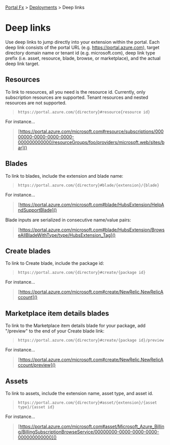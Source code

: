 <properties title="" pageTitle="Deep links" description="" authors="sewatson" />

[Portal Fx](/documentation/sections/portalfx) > [Deployments](/documentation/sections/portalfx#deploy) > Deep links

<a name="deep-links"></a>
# Deep links

Use deep links to jump directly into your extension within the portal. Each deep link consists of the portal URL (e.g. https://portal.azure.com), target directory domain name or tenant id (e.g. microsoft.com), deep link type prefix (i.e. asset, resource, blade, browse, or marketplace), and the actual deep link target.


<a name="deep-links-resources"></a>
## Resources

To link to resources, all you need is the resource id. Currently, only subscription resources are supported. Tenant resources and nested resources are not supported.

> `https://portal.azure.com/{directory}#resource{resource id}`

For instance...

> [https://portal.azure.com/microsoft.com#resource/subscriptions/00000000-0000-0000-0000-000000000000/resourceGroups/foo/providers/microsoft.web/sites/bar]()


<a name="deep-links-blades"></a>
## Blades

To link to blades, include the extension and blade name:

> `https://portal.azure.com/{directory}#blade/{extension}/{blade}`

For instance...

> [https://portal.azure.com/microsoft.com#blade/HubsExtension/HelpAndSupportBlade]()

Blade inputs are serialized in consecutive name/value pairs:

> [https://portal.azure.com/microsoft.com#blade/HubsExtension/BrowseAllBladeWithType/type/HubsExtension_Tag]()

<!--
TODO: micflan: Finish implementing Browse links

<a name="deep-links-browse-blades-coming-soon"></a>
## Browse blades (coming soon)

To link to Browse v2 blades, include the resource type:

> `https://portal.azure.com/{directory}#browse/{resource type}`

For instance...

> [https://portal.azure.com/microsoft.com#browse/microsoft.search/searchServices]()

Additionally, you can also link to the following Browse blades:

* `#browse/all`
* `#browse/resourcegroups`
* `#browse/subscriptions`
* `#browse/tags`
-->


<a name="deep-links-create-blades"></a>
## Create blades

To link to Create blade, include the package id:

> `https://portal.azure.com/{directory}#create/{package id}`

For instance...

> [https://portal.azure.com/microsoft.com#create/NewRelic.NewRelicAccount]()


<a name="deep-links-marketplace-item-details-blades"></a>
## Marketplace item details blades

To link to the Marketplace item details blade for your package, add "/preview" to the end of your Create blade link:

> `https://portal.azure.com/{directory}#create/{package id}/preview`

For instance...

> [https://portal.azure.com/microsoft.com#create/NewRelic.NewRelicAccount/preview]()


<a name="deep-links-assets"></a>
## Assets

To link to assets, include the extension name, asset type, and asset id.

> `https://portal.azure.com/{directory}#asset/{extension}/{asset type}/{asset id}`

For instance...

> [https://portal.azure.com/microsoft.com#asset/Microsoft_Azure_Billing/BillingSubscriptionBrowseService/00000000-0000-0000-0000-000000000000]()



